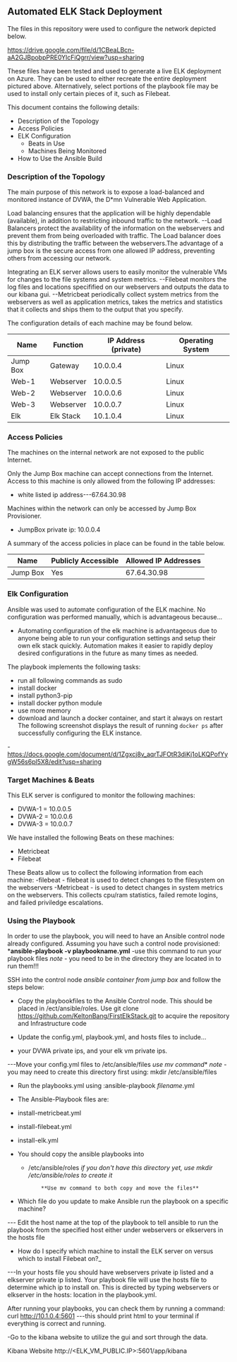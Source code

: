 ## Automated ELK Stack Deployment

The files in this repository were used to configure the network depicted below.

https://drive.google.com/file/d/1CBeaLBcn-aA2GJBpobpPRE0YlcFiQgrr/view?usp=sharing

These files have been tested and used to generate a live ELK deployment on Azure. They can be used to either recreate the entire deployment pictured above. Alternatively, select portions of the playbook file may be used to install only certain pieces of it, such as Filebeat.

  

This document contains the following details:
- Description of the Topology
- Access Policies
- ELK Configuration
  - Beats in Use
  - Machines Being Monitored
- How to Use the Ansible Build


### Description of the Topology

The main purpose of this network is to expose a load-balanced and monitored instance of DVWA, the D*mn Vulnerable Web Application.

Load balancing ensures that the application will be highly dependable (available), in addition to restricting inbound traffic to the network.
--Load Balancers protect the availability of the information on the webservers and prevent them from being overloaded with traffic. The Load balancer does this by distributing the traffic  between the webservers.The advantage of a jump box is the secure access from one allowed IP address, preventing others from accessing our network.

Integrating an ELK server allows users to easily monitor the vulnerable VMs for changes to the file systems and system metrics.
--Filebeat monitors the log files and locations specifified on our webservers and outputs the data to our kibana gui.
--Metricbeat periodically collect system metrics from the webservers as well as application metrics, takes the metrics and statistics that it collects and ships them to the output that you specify.

The configuration details of each machine may be found below.

| Name     | Function | IP Address (private)| Operating System |
|----------|---------|------------|---------------|
| Jump Box | Gateway |  10.0.0.4   |   Linux       |
| Web-1    |Webserver|  10.0.0.5   |   Linux       |
| Web-2    |Webserver|  10.0.0.6   |   Linux       |
| Web-3    |Webserver|  10.0.0.7   |   Linux       |
|  Elk     |Elk Stack|  10.1.0.4   |   Linux       |

### Access Policies

The machines on the internal network are not exposed to the public Internet. 

Only the Jump Box machine can accept connections from the Internet. Access to this machine is only allowed from the following IP addresses:
- white listed ip address---67.64.30.98

Machines within the network can only be accessed by Jump Box Provisioner.
- JumpBox private ip: 10.0.0.4

A summary of the access policies in place can be found in the table below.

| Name     | Publicly Accessible | Allowed IP Addresses |
|----------|---------------------|----------------------|
| Jump Box |         Yes         |     67.64.30.98      |


### Elk Configuration

Ansible was used to automate configuration of the ELK machine. No configuration was performed manually, which is advantageous because...
- Automating configuration of the elk machine is advantageous due to anyone being able to run your configuration settings and setup their own elk stack quickly. Automation makes it easier to rapidly deploy desired configurations in the future as many times as needed.

The playbook implements the following tasks:

- run all following commands as sudo 
- install docker
- install python3-pip
- install docker python module
- use more memory
- download and launch a docker container, and start it always on restart
The following screenshot displays the result of running `docker ps` after successfully configuring the ELK instance.

-https://docs.google.com/document/d/1Zgxcj8v_aqrTJFOtR3diKj1oLKQPofYygW56s6pl5X8/edit?usp=sharing

### Target Machines & Beats
This ELK server is configured to monitor the following machines:
- DVWA-1 = 10.0.0.5
- DVWA-2 = 10.0.0.6
- DVWA-3 = 10.0.0.7

We have installed the following Beats on these machines:
- Metricbeat
- Filebeat

These Beats allow us to collect the following information from each machine:
-filebeat - filebeat is used to detect changes to the filesystem on the webservers
-Metricbeat - is used to detect changes in system metrics on the webservers.  This collects cpu/ram statistics, failed remote logins, and failed priviledge escalations.

### Using the Playbook


In order to use the playbook, you will need to have an Ansible control node already configured. Assuming you have such a control node provisioned: 
***ansible-playbook -v playbookname.yml**  -use this command to run your playbook files  *note* - you need to be in the directory they are located in to run them!!!

SSH into the control node *ansible container from jump box* and follow the steps below:

- Copy the playbookfiles to the Ansible Control node. This should be placed in /ect/ansible/roles.  Use git clone https://github.com/KeltonBang/FirstElkStack.git to acquire the repository and Infrastructure code

- Update the config.yml, playbook.yml, and hosts files to include...
-   your DVWA private ips, and your elk vm private ips.

---Move your config.yml files to /etc/ansible/files  *use mv command** *note* - you may need to create this directory first using: mkdir /etc/ansible/files

- Run the playbooks.yml using :ansible-playbook *filename*.yml 

- The Ansible-Playbook files are:
- install-metricbeat.yml
- install-filebeat.yml
- install-elk.yml

-  You should copy the ansible playbooks into
    - /etc/ansible/roles    *if you don't have this directory yet, use mkdir /etc/ansible/roles to create it*

              **Use mv command to both copy and move the files**


- Which file do you update to make Ansible run the playbook on a specific machine? 

--- Edit the host name at the top of the playbook to tell ansible to run the playbook from the specified host either under webservers or elkservers in the hosts file


- How do I specify which machine to install the ELK server on versus which to install Filebeat on?_

---In your hosts file you should have webservers private ip listed and a elkserver private ip listed.  Your playbook file will use the hosts file to determine which ip to install on. This is directed by typing webservers or elkserver in the hosts:  location in the playbook.yml. 

After running your playbooks, you can check them by running a command:   curl http://10.1.0.4:5601  ---this should print html to your terminal if everything is correct and running.


-Go to the kibana website to utilize the gui and sort through the data.


Kibana Website
http://<ELK_VM_PUBLIC.IP>:5601/app/kibana

